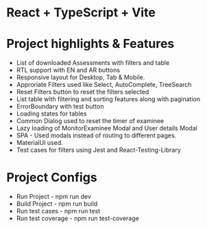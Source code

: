 # React + TypeScript + Vite

# Project highlights & Features
  - List of downloaded Assessments with filters and table
  - RTL support with EN and AR buttons
  - Responsive layout for Desktop, Tab & Mobile.
  - Approriate Filters used like Select, AutoComplete, TreeSearch
  - Reset Filters button to reset the filters selected
  - List table with filtering and sorting features along with pagination
  - ErrorBoundary with test button
  - Loading states for tables
  - Common Dialog used to reset the timer of examinee
  - Lazy loading of MonitorExaminee Modal and User details Modal
  - SPA - Used modals instead of routing to different pages.
  - MaterialUI used.
  - Test cases for filters using Jest and React-Testing-Library

# Project Configs
  - Run Project - npm run dev
  - Build Project - npm run build
  - Run test cases - npm run test
  - Run test coverage - npm run test-coverage